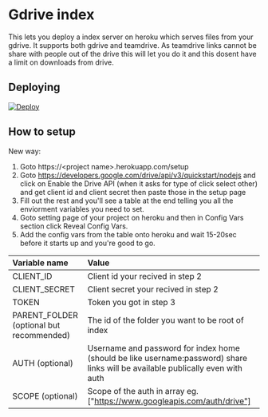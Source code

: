 # Gdrive index

This lets you deploy a index server on heroku which serves files from your gdrive. It supports both gdrive and teamdrive.
As teamdrive links cannot be share with people out of the drive this will let you do it and this dosent have a limit on downloads from drive.

## Deploying

[![Deploy](https://www.herokucdn.com/deploy/button.svg)](https://heroku.com/deploy?template=https://github.com/kavinduaj12/gdrive-index)

## How to setup

New way:

1. Goto https://\<project name\>.herokuapp.com/setup
2. Goto https://developers.google.com/drive/api/v3/quickstart/nodejs and click on Enable the Drive API (when it asks for type of click select other) and get client id and client secret then paste those in the setup page
3. Fill out the rest and you'll see a table at the end telling you all the enviorment variables you need to set.
4. Goto setting page of your project on heroku and then in Config Vars section click Reveal Config Vars.
5. Add the config vars from the table onto heroku and wait 15-20sec before it starts up and you're good to go.

| Variable name                            | Value                                                                                                                           |
| :--------------------------------------- | :------------------------------------------------------------------------------------------------------------------------------ |
| CLIENT_ID                                | Client id your recived in step 2                                                                                                |
| CLIENT_SECRET                            | Client secret your recived in step 2                                                                                            |
| TOKEN                                    | Token you got in step 3                                                                                                         |
| PARENT_FOLDER (optional but recommended) | The id of the folder you want to be root of index                                                                               |
| AUTH (optional)                          | Username and password for index home (should be like username:password) share links will be available publically even with auth |
| SCOPE (optional)                         | Scope of the auth in array eg. ["https://www.googleapis.com/auth/drive"]                                                        |
